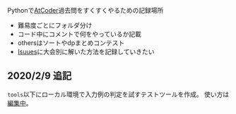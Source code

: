 Pythonで[AtCoder](https://atcoder.jp/)過去問をすくすくやるための記録場所
- 難易度ごとにフォルダ分け
- コード中にコメントで何をやっているか記載
- othersはソートやdpまとめコンテスト
- [Isuues](https://github.com/wasshoy/atcoder/issues)に大会別に解いた方法を記録していきたい
## 2020/2/9 追記
`tools`以下にローカル環境で入力例の判定を試すテストツールを作成。
使い方は[編集中](https://github.com/wasshoy/atcoder/issues/4)。